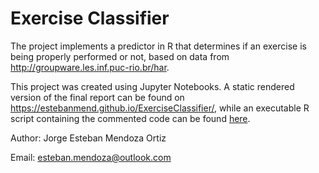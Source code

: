 # Exercise Classifier

The project implements a predictor in R that determines if an exercise is being properly performed or not, based on data from http://groupware.les.inf.puc-rio.br/har.

This project was created using Jupyter Notebooks. A static rendered version of the final report can be found on https://estebanmend.github.io/ExerciseClassifier/, while an executable R script containing the commented code can be found [here](https://github.com/estebanmend/ExerciseClassifier/blob/master/report.r).

Author: Jorge Esteban Mendoza Ortiz

Email: [esteban.mendoza@outlook.com](mailto:esteban.mendoza@outlook.com)
